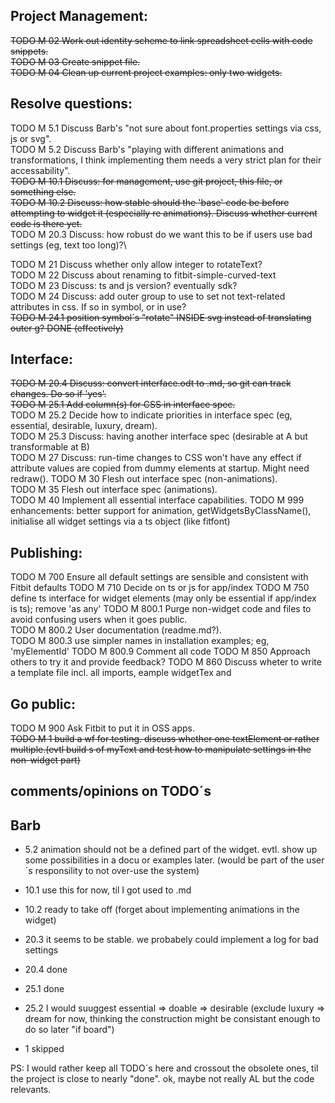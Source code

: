 Project Management:
-
~~TODO M 02 Work out identity scheme to link spreadsheet cells with code snippets.~~\
~~TODO M 03 Create snippet file.~~\
~~TODO M 04 Clean up current project examples: only two widgets.~~

Resolve questions:
-
TODO M 5.1 Discuss Barb's "not sure about font.properties settings via css, js or svg".\
TODO M 5.2 Discuss Barb's "playing with different animations and transformations, I think implementing them needs a very strict plan for their accessability".\
~~TODO M 10.1 Discuss: for management, use git project, this file, or something else.~~\
~~TODO M 10.2 Discuss: how stable should the 'base' code be before attempting to widget it (especially re animations). Discuss whether current code is there yet.~~\
TODO M 20.3 Discuss: how robust do we want this to be if users use bad settings (eg, text too long)?\

TODO M 21 Discuss whether only allow integer to rotateText?\
TODO M 22 Discuss about renaming to fitbit-simple-curved-text\
TODO M 23 Discuss: ts and js version? eventually sdk?\
TODO M 24 Discuss: add outer group to use to set not text-related attributes in css. If so in symbol, or in use?\
~~TODO M 24.1 position symbol´s "rotate" INSIDE svg instead of translating outer g? DONE (effectively)~~

Interface:
-
~~TODO M 20.4 Discuss: convert interface.odt to .md, so git can track changes. Do so if 'yes'.~~\
~~TODO M 25.1 Add column(s) for CSS in interface spec.~~\
TODO M 25.2 Decide how to indicate priorities in interface spec (eg, essential, desirable, luxury, dream).\
TODO M 25.3 Discuss: having another interface spec (desirable at A but transformable at B)\
TODO M 27 Discuss: run-time changes to CSS won't have any effect if attribute values are copied from dummy elements at startup. Might need redraw().
TODO M 30 Flesh out interface spec (non-animations).\
TODO M 35 Flesh out interface spec (animations).\
TODO M 40 Implement all essential interface capabilities.
TODO M 999 enhancements: better support for animation, getWidgetsByClassName(), initialise all widget settings via a ts object (like fitfont)


Publishing:
-
TODO M 700 Ensure all default settings are sensible and consistent with Fitbit defaults
TODO M 710 Decide on ts or js for app/index
TODO M 750 define ts interface for widget elements (may only be essential if app/index is ts); remove 'as any'
TODO M 800.1 Purge non-widget code and files to avoid confusing users when it goes public.\
TODO M 800.2 User documentation (readme.md?).\
TODO M 800.3 use simpler names in installation examples; eg, 'myElementId'
TODO M 800.9 Comment all code
TODO M 850 Approach others to try it and provide feedback?
TODO M 860 Discuss wheter to write a template file incl. all imports, eample widgetTex and <use>

 Go public:
 -
TODO M 900 Ask Fitbit to put it in OSS apps.\
~~TODO M 1 build a wf for testing. discuss whether one textElement or rather multiple.(evtl build <use>s of myText and test how to manipulate settings in the non-widget part)~~

comments/opinions on TODO´s
-

Barb
-
* 5.2   animation should not be a defined part of the widget. evtl. show up some possibilities in a docu or examples later.
        (would be part of the user´s responsility to not over-use the system)
* 10.1  use this for now, til I got used to .md
* 10.2  ready to take off (forget about implementing animations in the widget)

* 20.3  it seems to be stable. we probabely could implement a log for bad settings
* 20.4  done
* 25.1  done
* 25.2  I would suuggest essential => doable => desirable (exclude luxury => dream for now, thinking the construction might be consistant enough to do so later "if board")
* 1     skipped

PS: I would rather keep all TODO´s here and crossout the obsolete ones, til the project is close to nearly "done".
ok, maybe not really AL but the code relevants.